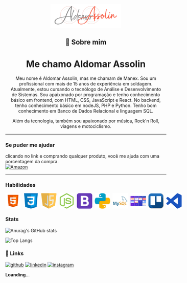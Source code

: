 

<div align="center">
    <img src="assets/images/Assolin.png" width="220"/>
</div>

<div align="center" style="margin:1rem">

## 🚀 Sobre mim
# Me chamo Aldomar Assolin
Meu nome é Aldomar Assolin, mas me chamam de Manex. Sou um profissional com mais de 15 anos de experiência em soldagem. Atualmente, estou cursando o tecnólogo de Análise e Desenvolvimento de Sistemas. Sou apaixonado por programação e tenho conhecimento básico em frontend, com HTML, CSS, JavaScript e React. No backend, tenho conhecimento básico em nodeJS, PHP e Python. Tenho bom conhecimento em Banco de Dados Relacional e linguagem SQL.

Além da tecnologia, também sou apaixonado por música, Rock'n Roll, viagens e motociclismo.

</div>
<hr>

### Se puder me ajudar
clicando no link e comprando qualquer produto, você me ajuda com uma porcentagem da compra.<br>
[![Amazon](https://img.shields.io/badge/livros-Amazon-000?style=for-the-badge&logo=amazon&logoColor=white)](https://www.amazon.com.br/b?_encoding=UTF8&tag=manex00-20&linkCode=ur2&linkId=f97a307ff07606983231a0c5ef33f400&camp=1789&creative=9325&node=7842641011)

<hr>

### Habilidades

 <div style="width:100%;display:flex">

<img src="assets/images/html5.png" width="48" style="margin-right:.5rem"/> 
<img src="assets/images/css3.png" width="48" style="margin-right:.5rem"/> 
<img src="assets/images/javascript.png" width="48" style="margin-right:.5rem"/> 
<img src="assets/images/node.png" width="48" style="margin-right:.5rem"/>
<img src="assets/images/bootstrap.png" width="48" style="margin-right:.5rem"/> 
<img src="assets/images/python.png" width="48" style="margin-right:.5rem"/> 
<img src="assets/images/MySQL.png" width="48" style="margin-right:.5rem"/> 
<img src="assets/images/metodologoias_ageis.png" width="48" style="margin-right:.5rem"/>  
<img src="assets/images/trello.png" width="48" style="margin-right:.5rem"/> 
<img src="assets/images/visual_studio_code.png" width="48" style="margin-right:.5rem"/>


</div>

<!--<div align="center" style="width:50%; height:100%"> -->

  <h3>Stats</h3>

 ![Anurag's GitHub stats](https://github-readme-stats.vercel.app/api?username=AldomarAssolin&show_icons=true&theme=tokyonight)

  ![Top Langs](https://github-readme-stats.vercel.app/api/top-langs/?username=AldomarAssolin&layout=compact&hide_progress=true&theme=tokyonight)

### 🔗 Links

[![github](https://img.shields.io/badge/github-000?style=for-the-badge&logo=github&logoColor=white)](https://github.com/AldomarAssolin)
[![linkedin](https://img.shields.io/badge/linkedin-0A66C2?style=for-the-badge&logo=linkedin&logoColor=white)](https://www.linkedin.com/in/aldomarassolin)
[![instagram](https://img.shields.io/badge/instagram-B7106B?style=for-the-badge&logo=instagram&logoColor=pink)](https://www.instagram.com/aldomarassolin/)



**Loanding**...

